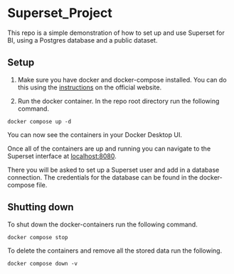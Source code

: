 # Superset_Project

This repo is a simple demonstration of how to set up and use Superset for BI, using a Postgres database and a public dataset.

## Setup

1. Make sure you have docker and docker-compose installed. You can do this using the [instructions](https://docs.docker.com/engine/install/) on the official website.

2. Run the docker container. In the repo root directory run the following command.
```
docker compose up -d
```

You can now see the containers in your Docker Desktop UI. 

Once all of the containers are up and running you can navigate to the Superset interface at [localhost:8080](http://localhost:8080/).

There you will be asked to set up a Superset user and add in a database connection. The credentials for the database can be found in the docker-compose file. 

## Shutting down

To shut down the docker-containers run the following command. 
```
docker compose stop
```

To delete the containers and remove all the stored data run the following.
```
docker compose down -v 
```

